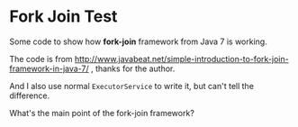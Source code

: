 Fork Join Test
==============

Some code to show how **fork-join** framework from Java 7 is working.

The code is from http://www.javabeat.net/simple-introduction-to-fork-join-framework-in-java-7/ , thanks for the author.

And I also use normal `ExecutorService` to write it, but can't tell the difference.

What's the main point of the fork-join framework?
